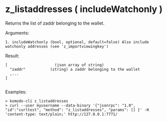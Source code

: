 # z_listaddresses ( includeWatchonly )

Returns the list of zaddr belonging to the wallet.


Arguments:
```
1. includeWatchonly (bool, optional, default=false) Also include watchonly addresses (see 'z_importviewingkey')

```
Result:
```
[                     (json array of string)
  "zaddr"           (string) a zaddr belonging to the wallet
  ,...
]


```
Examples:
```
> komodo-cli z_listaddresses 
> curl --user myusername --data-binary '{"jsonrpc": "1.0", "id":"curltest", "method": "z_listaddresses", "params": [] }' -H 'content-type: text/plain;' http://127.0.0.1:7771/
```
